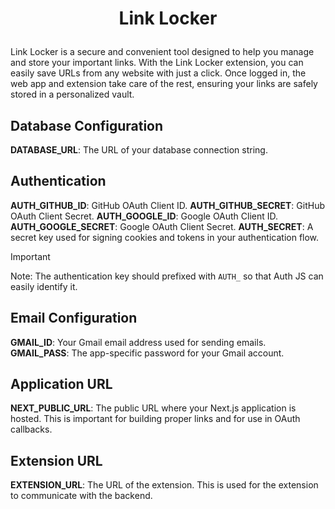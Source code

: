 # <p align="center"> **Link Locker** </p>

Link Locker is a secure and convenient tool designed to help you manage and store your important links. With the Link Locker extension, you can easily save URLs from any website with just a click. Once logged in, the web app and extension take care of the rest, ensuring your links are safely stored in a personalized vault.

## Database Configuration

**DATABASE_URL**: The URL of your database connection string.

## Authentication

**AUTH_GITHUB_ID**: GitHub OAuth Client ID.
**AUTH_GITHUB_SECRET**: GitHub OAuth Client Secret.
**AUTH_GOOGLE_ID**: Google OAuth Client ID.
**AUTH_GOOGLE_SECRET**: Google OAuth Client Secret.
**AUTH_SECRET**: A secret key used for signing cookies and tokens in your authentication flow.

> [!IMPORTANT]
> Note: The authentication key should prefixed with `AUTH_` so that Auth JS can easily identify it.

## Email Configuration

**GMAIL_ID**: Your Gmail email address used for sending emails.
**GMAIL_PASS**: The app-specific password for your Gmail account.

## Application URL

**NEXT_PUBLIC_URL**: The public URL where your Next.js application is hosted. This is important for building proper links and for use in OAuth callbacks.

## Extension URL
**EXTENSION_URL**: The URL of the extension. This is used for the extension to communicate with the backend.